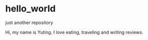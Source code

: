 # hello_world
just another repository

Hi, my name is Yuting. I love eating, traveling and writing reviews. 
